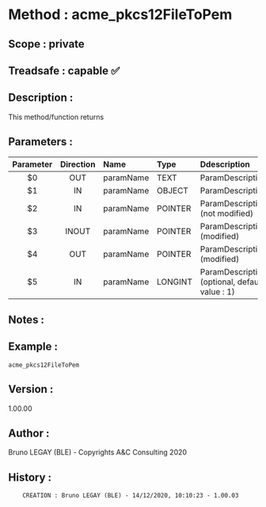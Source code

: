 ﻿# **Method :** acme_pkcs12FileToPem## **Scope :** private## **Treadsafe :** capable ✅ ## **Description :** This method/function returns## **Parameters :** | Parameter | Direction | Name | Type | Ddescription | |:----:|:----:|:----|:----|:----| | $0 | OUT | paramName | TEXT | ParamDescription | | $1 | IN | paramName | OBJECT | ParamDescription | | $2 | IN | paramName | POINTER | ParamDescription (not modified) | | $3 | INOUT | paramName | POINTER | ParamDescription (modified) | | $4 | OUT | paramName | POINTER | ParamDescription (modified) | | $5 | IN | paramName | LONGINT | ParamDescription (optional, default value : 1) | ## **Notes :** ## **Example :** ```acme_pkcs12FileToPem```## **Version :** 1.00.00## **Author :** Bruno LEGAY (BLE) - Copyrights A&C Consulting 2020## **History :**          CREATION : Bruno LEGAY (BLE) - 14/12/2020, 10:10:23 - 1.00.03